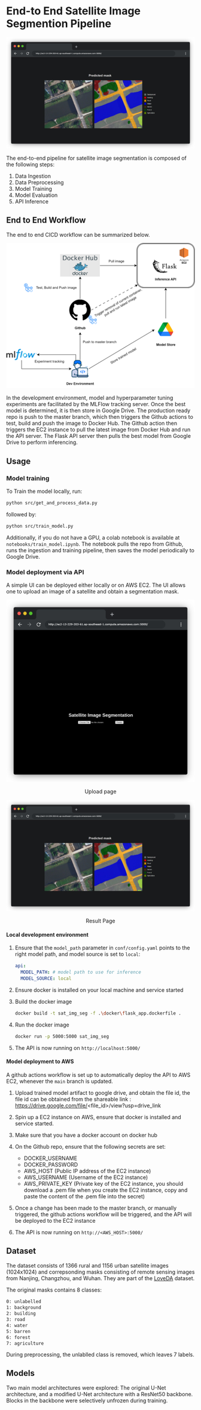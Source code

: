 # End-to End Satellite Image Segmention Pipeline

<p align = "center">
<img src = "assets/prediction_result.png">
</p>
<p align = "center">
</p>

The end-to-end pipeline for satellite image segmentation is composed of the following steps:

1. Data Ingestion
2. Data Preprocessing
3. Model Training
4. Model Evaluation
5. API Inference

## End to End Workflow

The end to end CICD workflow can be summarized below.

<p align = "center">
<img src = "assets/workflow.png">
</p>
<p align = "center">
</p>

In the development environment, model and hyperparameter tuning experiments are facilitated by the MLFlow tracking server. Once the best model is determined, it is then store in Google Drive. The production ready repo is push to the master branch, which then triggers the Github actions to test, build and push the image to Docker Hub. The Github action then triggers the EC2 instance to pull the latest image from Docker Hub and run the API server. The Flask API server then pulls the best model from Google Drive to perform inferencing.

## Usage

### Model training 

To Train the model locally, run:

```bash
python src/get_and_process_data.py
```
followed by:

```bash
python src/train_model.py
```

Additionally, if you do not have a GPU, a colab notebook is available at `notebooks/train_model.ipynb`. The notebook pulls the repo from Github, runs the ingestion and training pipeline, then saves the model periodically to Google Drive. 

### Model deployment via API

A simple UI can be deployed either locally or on AWS EC2. The UI allows one to upload an image of a satellite and obtain a segmentation mask. 

<p align = "center">
<img src = "assets/landing_page.png">
</p>
<p align = "center">
Upload page
</p>

<p align = "center">
<img src = "assets/prediction_result.png">
</p>
<p align = "center">
Result Page
</p>

#### Local development environment 

1. Ensure that the `model_path` parameter in `conf/config.yaml` points to the right model path, and model source is set to `local`:


    ```yaml
    api:
      MODEL_PATH: # model path to use for inference
      MODEL_SOURCE: local
    ```

2. Ensure docker is installed on your local machine and service started

3. Build the docker image

    ```bash
    docker build -t sat_img_seg -f .\docker\flask_app.dockerfile .
    ```

4. Run the docker image

    ```bash
    docker run -p 5000:5000 sat_img_seg
    ```

5. The API is now running on `http://localhost:5000/`




#### Model deployment to AWS

A github actions workflow is set up to automatically deploy the API to AWS EC2, whenever the `main` branch is updated.

1. Upload trained model artifact to google drive, and obtain the file id, the file id can be obtained from the shareable link : https://drive.google.com/file/<file_id>/view?usp=drive_link

2. Spin up a EC2 instance on AWS, ensure that docker is installed and service started.

3. Make sure that you have a docker account on docker hub

4. On the Github repo, ensure that the following secrets are set:
    - DOCKER_USERNAME 
    - DOCKER_PASSWORD
    - AWS_HOST (Public IP address of the EC2 instance)
    - AWS_USERNAME (Username of the EC2 instance)
    - AWS_PRIVATE_KEY (Private key of the EC2 instance, you should download a .pem file when you create the EC2 instance, copy and paste the content of the .pem file into the secret)

5. Once a change has been made to the master branch, or manually triggered, the github actions workflow will be triggered, and the API will be deployed to the EC2 instance

5. The API is now running on `http://<AWS_HOST>:5000/`

## Dataset

The dataset consists of 1366 rural and 1156 urban satellite images (1024x1024) and correpsonding masks consisting of remote sensing images from Nanjing, Changzhou, and Wuhan. They are part of the [LoveDA](https://github.com/Junjue-Wang/LoveDA) dataset. 

The original masks contains 8 classes:

    0: unlabelled
    1: background
    2: building
    3: road
    4: water
    5: barren
    6: forest
    7: agriculture

During preprocessing, the unlablled class is removed, which leaves 7 labels.


## Models

Two main model architectures were explored: The original U-Net architecture, and a modified U-Net architecture with a ResNet50 backbone. Blocks in the backbone were selectively unfrozen during training. 

